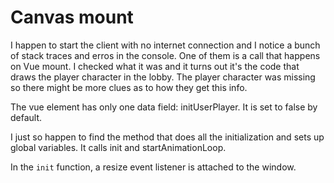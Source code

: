 # Canvas mount

I happen to start the client with no internet connection and I notice a bunch of stack traces and erros in the console. One of them is a call that happens on Vue mount. I checked what it was and it turns out it's the code that draws the player character in the lobby. The player character was missing so there might be more clues as to how they get this info.

The vue element has only one data field: initUserPlayer. It is set to false by default.

I just so happen to find the method that does all the initialization and sets up global variables. It calls init and startAnimationLoop.

In the `init` function, a resize event listener is attached to the window.
